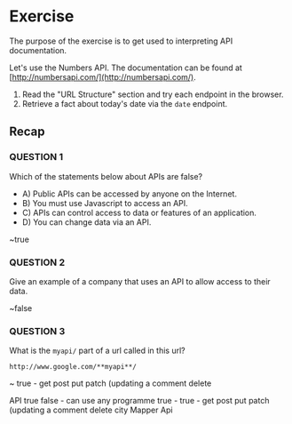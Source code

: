 # Exercise

The purpose of the exercise is to get used to interpreting API documentation.

Let's use the Numbers API. The documentation can be found at [http://numbersapi.com/](http://numbersapi.com/).

1. Read the "URL Structure" section and try each endpoint in the browser.
2. Retrieve a fact about today's date via the `date` endpoint.

## Recap

### QUESTION 1

Which of the statements below about APIs are false?

- A) Public APIs can be accessed by anyone on the Internet.
- B) You must use Javascript to access an API.
- C) APIs can control access to data or features of an application.
- D) You can change data via an API.

~true

### QUESTION 2

Give an example of a company that uses an API to allow access to their data.

~false

### QUESTION 3

What is the `myapi/` part of a url called in this url?

`http://www.google.com/**myapi**/`

~ true - get post put patch (updating a comment delete

API
true
false - can use any programme
true -
true - get post put patch (updating a comment delete
city Mapper Api
